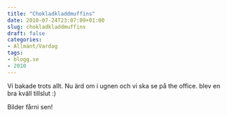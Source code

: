 ```yaml
---
title: "Chokladkladdmuffins"
date: 2010-07-24T23:07:09+01:00
slug: chokladkladdmuffins
draft: false
categories:
- Allmänt/Vardag
tags:
- blogg.se
- 2010
---
```

Vi bakade trots allt. Nu ärd om i ugnen och vi ska se på the office. blev en bra kväll tillslut :)  
  
Bilder fårni sen!